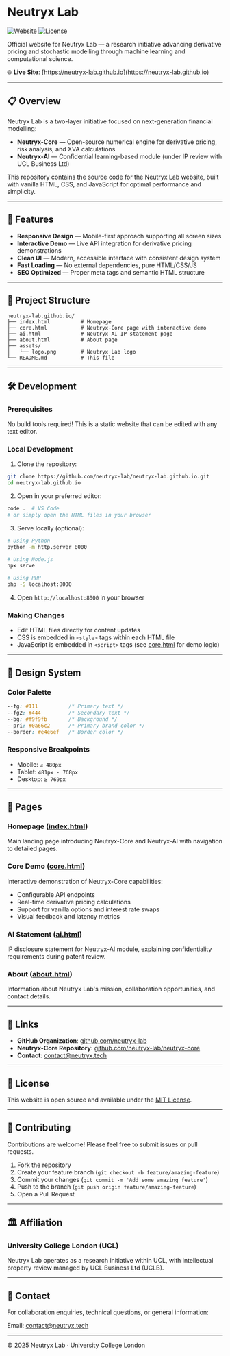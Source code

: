 # Neutryx Lab

[![Website](https://img.shields.io/website?url=https%3A%2F%2Fneutryx-lab.github.io)](https://neutryx-lab.github.io)
[![License](https://img.shields.io/badge/license-MIT-blue.svg)](LICENSE)

Official website for Neutryx Lab — a research initiative advancing derivative pricing and stochastic modelling through machine learning and computational science.

🌐 **Live Site**: [https://neutryx-lab.github.io](https://neutryx-lab.github.io)

---

## 📋 Overview

Neutryx Lab is a two-layer initiative focused on next-generation financial modelling:

- **Neutryx-Core** — Open-source numerical engine for derivative pricing, risk analysis, and XVA calculations
- **Neutryx-AI** — Confidential learning-based module (under IP review with UCL Business Ltd)

This repository contains the source code for the Neutryx Lab website, built with vanilla HTML, CSS, and JavaScript for optimal performance and simplicity.

---

## 🚀 Features

- **Responsive Design** — Mobile-first approach supporting all screen sizes
- **Interactive Demo** — Live API integration for derivative pricing demonstrations
- **Clean UI** — Modern, accessible interface with consistent design system
- **Fast Loading** — No external dependencies, pure HTML/CSS/JS
- **SEO Optimized** — Proper meta tags and semantic HTML structure

---

## 📁 Project Structure

```text
neutryx-lab.github.io/
├── index.html          # Homepage
├── core.html           # Neutryx-Core page with interactive demo
├── ai.html             # Neutryx-AI IP statement page
├── about.html          # About page
├── assets/
│   └── logo.png        # Neutryx Lab logo
└── README.md           # This file
```

---

## 🛠️ Development

### Prerequisites

No build tools required! This is a static website that can be edited with any text editor.

### Local Development

1. Clone the repository:

```bash
git clone https://github.com/neutryx-lab/neutryx-lab.github.io.git
cd neutryx-lab.github.io
```

2. Open in your preferred editor:

```bash
code .  # VS Code
# or simply open the HTML files in your browser
```

3. Serve locally (optional):

```bash
# Using Python
python -m http.server 8000

# Using Node.js
npx serve

# Using PHP
php -S localhost:8000
```

4. Open `http://localhost:8000` in your browser

### Making Changes

- Edit HTML files directly for content updates
- CSS is embedded in `<style>` tags within each HTML file
- JavaScript is embedded in `<script>` tags (see [core.html](core.html) for demo logic)

---

## 🎨 Design System

### Color Palette

```css
--fg: #111          /* Primary text */
--fg2: #444         /* Secondary text */
--bg: #f9f9fb       /* Background */
--pri: #0a66c2      /* Primary brand color */
--border: #e4e6ef   /* Border color */
```

### Responsive Breakpoints

- Mobile: `≤ 480px`
- Tablet: `481px - 768px`
- Desktop: `≥ 769px`

---

## 📄 Pages

### Homepage ([index.html](index.html))

Main landing page introducing Neutryx-Core and Neutryx-AI with navigation to detailed pages.

### Core Demo ([core.html](core.html))

Interactive demonstration of Neutryx-Core capabilities:

- Configurable API endpoints
- Real-time derivative pricing calculations
- Support for vanilla options and interest rate swaps
- Visual feedback and latency metrics

### AI Statement ([ai.html](ai.html))

IP disclosure statement for Neutryx-AI module, explaining confidentiality requirements during patent review.

### About ([about.html](about.html))

Information about Neutryx Lab's mission, collaboration opportunities, and contact details.

---

## 🔗 Links

- **GitHub Organization**: [github.com/neutryx-lab](https://github.com/neutryx-lab)
- **Neutryx-Core Repository**: [github.com/neutryx-lab/neutryx-core](https://github.com/neutryx-lab/neutryx-core)
- **Contact**: [contact@neutryx.tech](mailto:contact@neutryx.tech)

---

## 📝 License

This website is open source and available under the [MIT License](LICENSE).

---

## 🤝 Contributing

Contributions are welcome! Please feel free to submit issues or pull requests.

1. Fork the repository
2. Create your feature branch (`git checkout -b feature/amazing-feature`)
3. Commit your changes (`git commit -m 'Add some amazing feature'`)
4. Push to the branch (`git push origin feature/amazing-feature`)
5. Open a Pull Request

---

## 🏛️ Affiliation

### University College London (UCL)

Neutryx Lab operates as a research initiative within UCL, with intellectual property review managed by UCL Business Ltd (UCLB).

---

## 📧 Contact

For collaboration enquiries, technical questions, or general information:

Email: [contact@neutryx.tech](mailto:contact@neutryx.tech)

---

© 2025 Neutryx Lab · University College London
